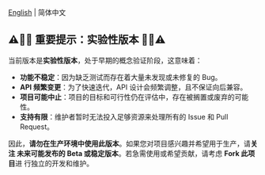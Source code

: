 [English](./README.md) | 简体中文


## ⚠️🛑🚧 重要提示：实验性版本 🚧🛑⚠️

当前版本是**实验性版本**，处于早期的概念验证阶段，这意味着：

- **功能不稳定**：因为缺乏测试而存在着大量未发现或未修复的 Bug。
- **API 频繁变更**：为了快速迭代，API 设计会频繁调整，且不保证向后兼容。
- **项目可能中止**：项目的目标和可行性仍在评估中，存在被搁置或废弃的可能性。
- **支持有限**：维护者暂时无法投入足够资源来处理所有的 Issue 和 Pull Request。

因此，**请勿在生产环境中使用此版本**。如果您对项目感兴趣并希望用于生产，请**关注
未来可能发布的 Beta 或稳定版本**。若急需使用或希望贡献，请考虑 **Fork 此项目**进
行独立的开发和维护。